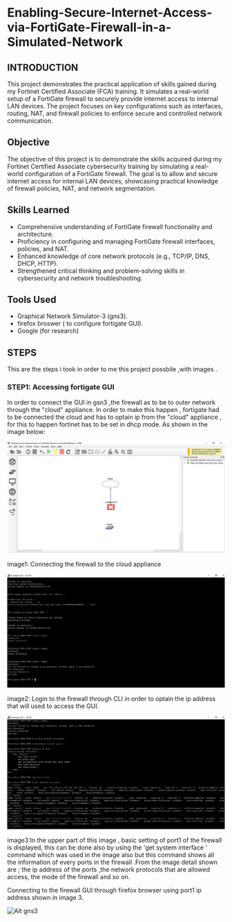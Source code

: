 # Enabling-Secure-Internet-Access-via-FortiGate-Firewall-in-a-Simulated-Network
## INTRODUCTION
This project demonstrates the practical application of skills gained during my Fortinet Certified Associate (FCA) training. It simulates a real-world setup of a FortiGate firewall to securely provide internet access to internal LAN devices. The project focuses on key configurations such as interfaces, routing, NAT, and firewall policies to enforce secure and controlled network communication.
## Objective
The objective of this project is to demonstrate the skills acquired during my Fortinet Certified Associate cybersecurity training by simulating a real-world configuration of a FortiGate firewall. The goal is to allow and secure internet access for internal LAN devices, showcasing practical knowledge of firewall policies, NAT, and network segmentation.
## Skills Learned
- Comprehensive understanding of FortiGate firewall functionality and architecture.
- Proficiency in configuring and managing FortiGate firewall interfaces, policies, and NAT. 
- Enhanced knowledge of core network protocols (e.g., TCP/IP, DNS, DHCP, HTTP).
- Strengthened critical thinking and problem-solving skills in cybersecurity and network troubleshooting.
## Tools Used
- Graphical Network Simulator-3 (gns3).
- firefox broswer ( to configure fortigate GUI).
- Google (for research)
## STEPS 
This are the steps i took in order to me this project possbile ,with images .
### STEP1: Accessing fortigate GUI
In order to connect the GUI in gsn3 ,the firewall as to be to outer network through the "cloud" appliance. In order to make this happen , fortigate had to be connected the cloud  and has to optain ip from the "cloud" appliance , for this to happen fortinet has to be set in dhcp mode. As shown in the image below:

![Alt gns3](https://github.com/Adegbenga-111/Enabling-Secure-Internet-Access-via-FortiGate-Firewall-in-a-Simulated-Network/blob/main/Enabling%20Secure%20Internet%20Access%20via%20FortiGate%20Firewall%20in%20a%20Simulated%20Network%20-%20GNS3%207_16_2025%206_29_18%20AM.png)

image1: Connecting the firewall to the cloud appliance 

![Alt gns3](https://github.com/Adegbenga-111/Enabling-Secure-Internet-Access-via-FortiGate-Firewall-in-a-Simulated-Network/blob/main/FortiGate7.0.9-1%20-%20PuTTY%207_16_2025%206_32_36%20AM.png)

image2: Login to the firewall through  CLI in order to optain the ip address that will used to access the GUI.

![Alt gns3](https://github.com/Adegbenga-111/Enabling-Secure-Internet-Access-via-FortiGate-Firewall-in-a-Simulated-Network/blob/main/FortiGate7.0.9-1%20-%20PuTTY%207_16_2025%206_44_18%20AM.png)

image3:In the upper part of this image , basic setting of port1 of the firewall is displayed, this can be done also by using the 'get system interface ' command which was used in the image also but this command shows all the information of every ports in the firewall .From the image detail shown are ; the ip address of the ports ,the network protocols that are allowed access, the mode of the firewall and so on. 

 Connecting to the firewall GUI through firefox browser using port1 ip address shown in image 3.
 
![Alt gns3]()




